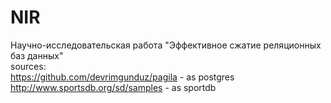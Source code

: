 # NIR
Научно-исследовательская работа "Эффективное сжатие реляционных баз данных" <br/>
sources: <br/>
  https://github.com/devrimgunduz/pagila - as postgres <br/>
  http://www.sportsdb.org/sd/samples - as sportdb <br/>

